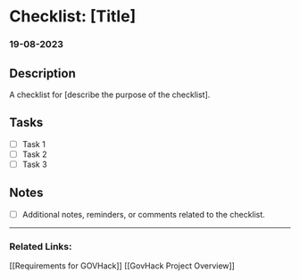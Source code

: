 # Checklist: [Title]

### 19-08-2023
## Description
A checklist for [describe the purpose of the checklist].

## Tasks
- [ ] Task 1
- [ ] Task 2
- [ ] Task 3

## Notes
- [ ] Additional notes, reminders, or comments related to the checklist.

---

### Related Links:
[[Requirements for GOVHack]]
[[GovHack  Project Overview]]
